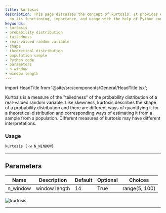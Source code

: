 ```yaml
---
title: kurtosis
description: This page discusses the concept of kurtosis. It provides detailed insights
  on its functioning, importance, and usage with the help of Python code.
keywords:
- kurtosis
- probability distribution
- tailedness
- real-valued random variable
- shape
- theoretical distribution
- population sample
- Python code
- parameters
- n_window
- window length
---
```


import HeadTitle from '@site/src/components/General/HeadTitle.tsx';

<HeadTitle title="forex/qa/kurtosis - Reference | OpenBB Terminal Docs" />

Kurtosis is a measure of the "tailedness" of the probability distribution of a real-valued random variable. Like skewness, kurtosis describes the shape of a probability distribution and there are different ways of quantifying it for a theoretical distribution and corresponding ways of estimating it from a sample from a population. Different measures of kurtosis may have different interpretations.

### Usage

```python
kurtosis [-w N_WINDOW]
```

---

## Parameters

| Name | Description | Default | Optional | Choices |
| ---- | ----------- | ------- | -------- | ------- |
| n_window | window length | 14 | True | range(5, 100) |

![kurtosis](https://user-images.githubusercontent.com/46355364/154307174-68671146-9551-4c2f-a179-db1d4b20b992.png)

---
